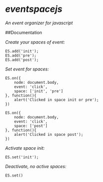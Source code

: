 # _eventspacejs_

_An event organizer for javascript_

##Documentation

_Create your spaces of event:_

    ES.add('init');
    ES.add('pre');
    ES.add('post');


_Set event for spaces:_


    ES.on({
        node: document.body,
        event: 'click',
        space: ['init', 'pre']
    }, function(){
        alert('Clicked in space init or pre');
    })

    ES.on({
        node: document.body,
        event: 'click',
        space: ['post']
    }, function(){
        alert('Clicked in space post');
    })

_Activate space init:_

`ES.set('init');`

_Deactivate, no active spaces:_

`ES.set()`
